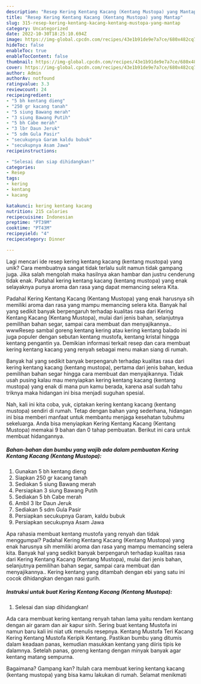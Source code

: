 ```yaml
---
description: "Resep Kering Kentang Kacang (Kentang Mustopa) yang Mantap"
title: "Resep Kering Kentang Kacang (Kentang Mustopa) yang Mantap"
slug: 315-resep-kering-kentang-kacang-kentang-mustopa-yang-mantap
category: Uncategorized
date: 2022-10-30T18:25:10.694Z
image: https://img-global.cpcdn.com/recipes/43e1b91de9e7a7ce/680x482cq70/kering-kentang-kacang-kentang-mustopa-foto-resep-utama.jpg
hideToc: false
enableToc: true
enableTocContent: false
thumbnail: https://img-global.cpcdn.com/recipes/43e1b91de9e7a7ce/680x482cq70/kering-kentang-kacang-kentang-mustopa-foto-resep-utama.jpg
cover: https://img-global.cpcdn.com/recipes/43e1b91de9e7a7ce/680x482cq70/kering-kentang-kacang-kentang-mustopa-foto-resep-utama.jpg
author: Admin
authorAv: notfound
ratingvalue: 3.3
reviewcount: 24
recipeingredient:
- "5 bh kentang dieng"
- "250 gr kacang tanah"
- "5 siung Bawang merah"
- "3 siung Bawang Putih"
- "5 bh Cabe merah"
- "3 lbr Daun Jeruk"
- "5 sdm Gula Pasir"
- "secukupnya Garam kaldu bubuk"
- "secukupnya Asam Jawa"
recipeinstructions:

- "Selesai dan siap dihidangkan!"
categories:
- Resep
tags:
- kering
- kentang
- kacang

katakunci: kering kentang kacang 
nutrition: 215 calories
recipecuisine: Indonesian
preptime: "PT39M"
cooktime: "PT43M"
recipeyield: "4"
recipecategory: Dinner

---
```





Lagi mencari ide resep kering kentang kacang (kentang mustopa) yang unik? Cara membuatnya sangat tidak terlalu sulit namun tidak gampang juga. Jika salah mengolah maka hasilnya akan hambar dan justru cenderung tidak enak. Padahal kering kentang kacang (kentang mustopa) yang enak selayaknya punya aroma dan rasa yang dapat memancing selera Kita.





Padahal Kering Kentang Kacang (Kentang Mustopa) yang enak harusnya sih memiliki aroma dan rasa yang mampu memancing selera kita. Banyak hal yang sedikit banyak berpengaruh terhadap kualitas rasa dari Kering Kentang Kacang (Kentang Mustopa), mulai dari jenis bahan, selanjutnya pemilihan bahan segar, sampai cara membuat dan menyajikannya.. wwwResep sambal goreng kentang kering atau kering kentang balado ini juga populer dengan sebutan kentang mustofa, kentang kristal hingga kentang pengantin ya. Demikian informasi terkait resep dan cara membuat kering kentang kacang yang renyah sebagai menu makan siang di rumah.

Banyak hal yang sedikit banyak berpengaruh terhadap kualitas rasa dari kering kentang kacang (kentang mustopa), pertama dari jenis bahan, kedua pemilihan bahan segar hingga cara membuat dan menyajikannya. Tidak usah pusing kalau mau menyiapkan kering kentang kacang (kentang mustopa) yang enak di mana pun kamu berada, karena asal sudah tahu triknya maka hidangan ini bisa menjadi suguhan spesial.






Nah, kali ini kita coba, yuk, ciptakan kering kentang kacang (kentang mustopa) sendiri di rumah. Tetap dengan bahan yang sederhana, hidangan ini bisa memberi manfaat untuk membantu menjaga kesehatan tubuhmu sekeluarga. Anda bisa menyiapkan Kering Kentang Kacang (Kentang Mustopa) memakai 9 bahan dan 0 tahap pembuatan. Berikut ini cara untuk membuat hidangannya.

<!--inarticleads1-->

##### Bahan-bahan dan bumbu yang wajib ada dalam pembuatan Kering Kentang Kacang (Kentang Mustopa):

1. Gunakan 5 bh kentang dieng
1. Siapkan 250 gr kacang tanah
1. Sediakan 5 siung Bawang merah
1. Persiapkan 3 siung Bawang Putih
1. Sediakan 5 bh Cabe merah
1. Ambil 3 lbr Daun Jeruk
1. Sediakan 5 sdm Gula Pasir
1. Persiapkan secukupnya Garam, kaldu bubuk
1. Persiapkan secukupnya Asam Jawa


Apa rahasia membuat kentang mustofa yang renyah dan tidak menggumpal? Padahal Kering Kentang Kacang (Kentang Mustopa) yang enak harusnya sih memiliki aroma dan rasa yang mampu memancing selera kita. Banyak hal yang sedikit banyak berpengaruh terhadap kualitas rasa dari Kering Kentang Kacang (Kentang Mustopa), mulai dari jenis bahan, selanjutnya pemilihan bahan segar, sampai cara membuat dan menyajikannya.. Kering kentang yang ditambah dengan ebi yang satu ini cocok dihidangkan dengan nasi gurih. 

<!--inarticleads2-->

##### Instruksi untuk buat Kering Kentang Kacang (Kentang Mustopa):


1. Selesai dan siap dihidangkan!

Ada cara membuat kering kentang renyah tahan lama yaitu rendam kentang dengan air garam dan air kapur sirih. Sering buat kentang Mustofa ini namun baru kali ini niat utk menulis resepnya. Kentang Mustofa Teri Kacang Kering Kentang Mustofa Keripik Kentang. Pastikan bumbu yang ditumis dalam keadaan panas, kemudian masukkan kentang yang diiris tipis ke dalamnya. Setelah panas, goreng kentang dengan minyak banyak agar kentang matang sempurna. 

Bagaimana? Gampang kan? Itulah cara membuat kering kentang kacang (kentang mustopa) yang bisa kamu lakukan di rumah. Selamat menikmati
